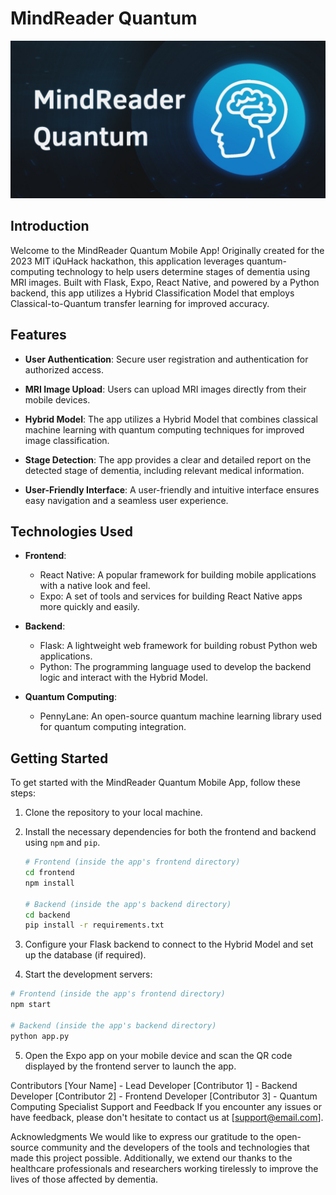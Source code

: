 # MindReader Quantum

![](./mindreader-quantum.JPG)

## Introduction

Welcome to the MindReader Quantum Mobile App! Originally created for the 2023 MIT iQuHack hackathon, this application leverages quantum-computing technology to help users determine stages of dementia using MRI images. Built with Flask, Expo, React Native, and powered by a Python backend, this app utilizes a Hybrid Classification Model that employs Classical-to-Quantum transfer learning for improved accuracy.

## Features

- **User Authentication**: Secure user registration and authentication for authorized access.

- **MRI Image Upload**: Users can upload MRI images directly from their mobile devices.

- **Hybrid Model**: The app utilizes a Hybrid Model that combines classical machine learning with quantum computing techniques for improved image classification.

- **Stage Detection**: The app provides a clear and detailed report on the detected stage of dementia, including relevant medical information.

- **User-Friendly Interface**: A user-friendly and intuitive interface ensures easy navigation and a seamless user experience.

## Technologies Used

- **Frontend**:
  - React Native: A popular framework for building mobile applications with a native look and feel.
  - Expo: A set of tools and services for building React Native apps more quickly and easily.

- **Backend**:
  - Flask: A lightweight web framework for building robust Python web applications.
  - Python: The programming language used to develop the backend logic and interact with the Hybrid Model.

- **Quantum Computing**:
  - PennyLane: An open-source quantum machine learning library used for quantum computing integration.

## Getting Started

To get started with the MindReader Quantum Mobile App, follow these steps:

1. Clone the repository to your local machine.

2. Install the necessary dependencies for both the frontend and backend using `npm` and `pip`.

   ```bash
   # Frontend (inside the app's frontend directory)
   cd frontend
   npm install

   # Backend (inside the app's backend directory)
   cd backend
   pip install -r requirements.txt
   ```

3. Configure your Flask backend to connect to the Hybrid Model and set up the database (if required).

4. Start the development servers:

```bash
# Frontend (inside the app's frontend directory)
npm start

# Backend (inside the app's backend directory)
python app.py
```

5. Open the Expo app on your mobile device and scan the QR code displayed by the frontend server to launch the app.

Contributors
[Your Name] - Lead Developer
[Contributor 1] - Backend Developer
[Contributor 2] - Frontend Developer
[Contributor 3] - Quantum Computing Specialist
Support and Feedback
If you encounter any issues or have feedback, please don't hesitate to contact us at [support@email.com].

Acknowledgments
We would like to express our gratitude to the open-source community and the developers of the tools and technologies that made this project possible. Additionally, we extend our thanks to the healthcare professionals and researchers working tirelessly to improve the lives of those affected by dementia.
